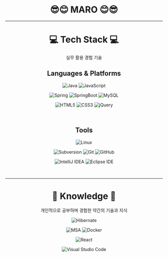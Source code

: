 <div align="center">
  
  # 😎😊  MARO  😊😎

  ---
  
  # 💻  Tech Stack  💻
  
  실무 활용 경험 기술
  
  ## Languages & Platforms
  ![Java](https://img.shields.io/badge/Java-007396?style=flat&logo=Java&logoColor=white)
  ![JavaScript](https://img.shields.io/badge/JavaScript-F7DF1E?style=flat&logo=JavaScript&logoColor=white)
  
  ![Spring](https://img.shields.io/badge/Spring-6DB33F?style=flat&logo=Spring&logoColor=white)
  ![SpringBoot](https://img.shields.io/badge/SpringBoot-6DB33F?style=flat&logo=SpringBoot&logoColor=white)
  ![MySQL](https://img.shields.io/badge/MySQL-4479A1?style=flat&logo=MySQL&logoColor=white)

  ![HTML5](https://img.shields.io/badge/HTML5-E34F26?style=flat&logo=HTML5&logoColor=white)
  ![CSS3](https://img.shields.io/badge/CSS3-1572B6?style=flat&logo=CSS3&logoColor=white)
  ![jQuery](https://img.shields.io/badge/jQuery-0769AD?style=flat&logo=jQuery&logoColor=white)

  </br>
  
  ## Tools
  ![Linux](https://img.shields.io/badge/Linux-FCC624?style=flat&logo=Linux&logoColor=white)
  
  ![Subversion](https://img.shields.io/badge/Subversion-809CC9?style=flat&logo=Subversion&logoColor=white)
  ![Git](https://img.shields.io/badge/Git-F05032?style=flat&logo=Git&logoColor=white)
  ![GitHub](https://img.shields.io/badge/GitHub-181717?style=flat&logo=GitHub&logoColor=white)

  ![IntelliJ IDEA](https://img.shields.io/badge/IntelliJ%20IDEA-000000?style=flat&logo=IntelliJ%20IDEA&logoColor=white)
  ![Eclipse IDE](https://img.shields.io/badge/Eclipse%20IDE-2C2255?style=flat&logo=Eclipse%20IDE&logoColor=white)

  <!--![Notion](https://img.shields.io/badge/Notion-000000?style=flat&logo=Notion&logoColor=white)-->


   </br>
  
  ---
  # 📝  Knowledge  📝
  개인적으로 공부하며 경험한 약간의 기술과 지식

  ![Hibernate](https://img.shields.io/badge/Hibernate-59666C?style=flat&logo=Hibernate&logoColor=white)

  ![MSA](https://img.shields.io/badge/MSA-000000?style=flat&logo=MSA&logoColor=white)
  ![Docker](https://img.shields.io/badge/Docker-2496ED?style=flat&logo=Docker&logoColor=white)
    
  ![React](https://img.shields.io/badge/React-61DAFB?style=flat&logo=React&logoColor=white)
 
  ![Visual Studio Code](https://img.shields.io/badge/Visual%20Studio%20Code-007ACC?style=flat&logo=Visual%20Studio%20Code&logoColor=white)

<!--
maven
gradle
jenkins
travisCI
python
Lombok
Jacoco
Mock

  ![JUnit5](https://img.shields.io/badge/JUnit5-25A162.svg?&style=for-the-badge&logo=JUnit5&logoColor=white)
  ![Docker](https://img.shields.io/badge/Docker-2496ED.svg?&style=for-the-badge&logo=Docker&logoColor=white)
  ![RabbitMQ](https://img.shields.io/badge/RabbitMQ-FF6600.svg?&style=for-the-badge&logo=RabbitMQ&logoColor=white)
  ![Apache Kafka](https://img.shields.io/badge/Apache%20Kafka-231F20.svg?&style=for-the-badge&logo=Apache%20Kafka&logoColor=white)
  ![Amazon AWS](https://img.shields.io/badge/Amazon%20AWS-232F3E.svg?&style=for-the-badge&logo=Amazon%20AWS&logoColor=white)
  ![Node.js](https://img.shields.io/badge/Node.js-339933.svg?&style=for-the-badge&logo=Node.js&logoColor=white)
  ![MongoDB](https://img.shields.io/badge/MongoDB-47A248.svg?&style=for-the-badge&logo=MongoDB&logoColor=white)
  
  ![Refactoring](https://img.shields.io/badge/MSA-000000.svg?&style=for-the-badge&logo=MSA&logoColor=white)

-->


</div>
